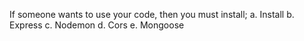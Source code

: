 If someone wants to use your code, then you must install;
a. Install
b. Express
c. Nodemon
d. Cors
e. Mongoose